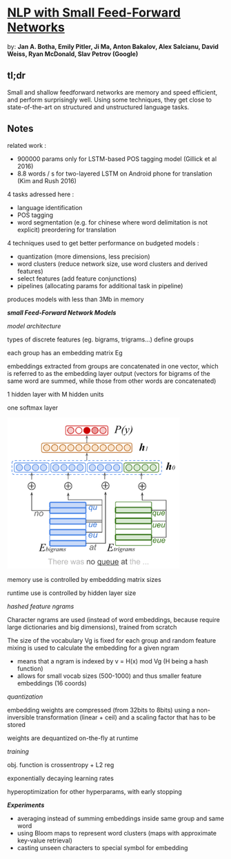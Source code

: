 # [NLP with Small Feed-Forward Networks](https://arxiv.org/pdf/1708.00214.pdf) 

by: **Jan A. Botha, Emily Pitler, Ji Ma, Anton Bakalov, 
Alex Salcianu, David Weiss, Ryan McDonald, Slav Petrov (Google)**

## tl;dr
Small and shallow feedforward networks are memory and speed efficient, and perform surprisingly well. 
Using some techniques, they get close to state-of-the-art on structured and unstructured language tasks.

## Notes 

related work :

* 900000 params only for LSTM-based POS tagging model (Gillick et al 2016)
* 8.8 words / s for two-layered LSTM on Android phone for translation (Kim and Rush 2016)

4 tasks adressed here :

* language identification
* POS tagging
* word segmentation (e.g. for chinese where word delimitation is not explicit)
preordering for translation

4 techniques used to get better performance on budgeted models :

* quantization (more dimensions, less precision)
* word clusters (reduce network size, use word clusters and derived features)
* select features (add feature conjunctions)
* pipelines (allocating params for additional task in pipeline)

produces models with less than 3Mb in memory

***small Feed-Forward Network Models***

*model architecture*

types of discrete features (eg. bigrams, trigrams...) define groups

each group has an embedding matrix Eg

embeddings extracted from groups are concatenated in one vector, which is referred to as the embedding layer output (vectors for bigrams of the same word are summed, while those from other words are concatenated)

1 hidden layer with M hidden units

one softmax layer

<img src="../imgs/nlpwsffn.png" alt="" style="width: 400px;"/>

memory use is controlled by embeddding matrix sizes

runtime use is controlled by hidden layer size

*hashed feature ngrams*

Character ngrams are used (instead of word embeddings, because require large dictionaries and big dimensions), trained from scratch

The size of the vocabulary Vg is fixed for each group and random feature mixing is used to calculate the embedding for a given ngram 

* means that a ngram is indexed by v = H(x) mod Vg (H being a hash function)
* allows for small vocab sizes (500-1000) and thus smaller feature embeddings (16 coords)

*quantization*

embedding weights are compressed (from 32bits to 8bits) using a non-inversible transformation (linear + ceil) and a scaling factor that has to be stored

weights are dequantized on-the-fly at runtime

*training*

obj. function is crossentropy + L2 reg

exponentially decaying learning rates

hyperoptimization for other hyperparams, with early stopping

***Experiments***

* averaging instead of summing embeddings inside same group and same word
* using Bloom maps to represent word clusters (maps with approximate key-value retrieval)
* casting unseen characters to special symbol for embedding


